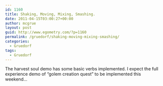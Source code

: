 ```yaml
---
id: 1160
title: Shaking, Moving, Mixing, Smashing.
date: 2011-04-15T03:00:27+00:00
author: mcgrue
layout: post
guid: http://www.egometry.com/?p=1160
permalink: /gruedorf/shaking-moving-mixing-smashing/
categories:
  - Gruedorf
tags:
  - Gruedorf
---
```

The harvest soul demo has some basic verbs implemented. I expect the full experience demo of &#8220;golem creation quest&#8221; to be implemented this weekend&#8230;